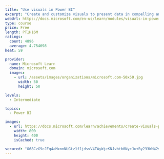 ```yaml
---
title: "Use visuals in Power BI"
excerpt: "Create and customize visuals to present data in compelling and insightful ways."
webUrl: https://docs.microsoft.com/en-us/learn/modules/visuals-in-power-bi/
type: course
price: Free
length: PT1H16M
ratings:
  count: 4896
  average: 4.754698
heat: 59

provider:
  name: Microsoft Learn
  domain: microsoft.com
  images:
    - url: /assets/images/organizations/microsoft.com-50x50.jpg
      width: 50
      height: 50

levels:
  - Intermediate

topics:
  - Power BI

images:
  - url: https://docs.microsoft.com/learn/achievements/create-visuals-power-bi-desktop-social.png
    width: 800
    height: 400
    isCached: true

secured: "O68CzG9cJFq4aMxnnNUGtz1f1jdsvV4TWyWjeKNJvhtb0NycJu+Ry233WN42vp1IdfWnKLFc4D3ln+1aCS5QQ9RNwtPz/uFECFb6s3CAK+5LJapNtxD9ttun1GTOZ5C5Mk9yTWgd49HjqLIBRSVCq0Ck9VQLbGdaXwT4qXUZAG7ptDwJUWoMsr0CxIPX1cUSeKWcSvCcDpy8TzlCH4pvUTp27SNPUE+7oEfP9+ETfSFeybb7qw0w7I7dYkoZum8fs8NtslCu4TMZDYv9HMsa84y/O417DesJHyPown/47/HN4tQ8wKCZlkZ2FX5Y6vkrFnMCEilWCa+/OIaj8n58Wo2fKVnCP+lsF5RiBUwlRn/r/TYn/Y1JcB5KrHvc4xb1uTFgxF+Femyuy2eWym24EpekXn1fKfIxclPRsrFr+kA=;sLC+Yre1EQ+cDHwY2PTklw=="
---
```


